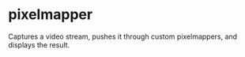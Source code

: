 # pixelmapper
Captures a video stream, pushes it through custom pixelmappers, and displays the result.
